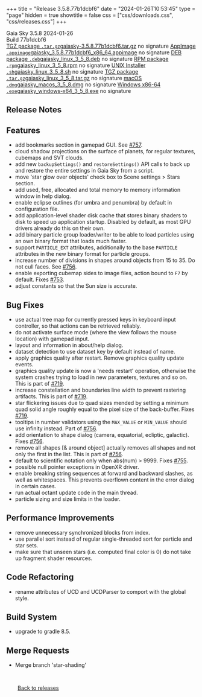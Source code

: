 +++
title = "Release 3.5.8.77b1dcbf6"
date = "2024-01-26T10:53:45"
type = "page"
hidden = true
showtitle = false
css = ["css/downloads.css", "css/releases.css"]
+++

<div class="download-container">
<div id="download-title">
<i class="fa-solid fa-tag"></i>
Gaia Sky <span class="downloads-version">3.5.8</span> 
<time class="downloads-releasedate" datetime="2024-01-26T10:53:45" title="Published: 2024-01-26T10:53:45"><i class="fa-solid fa-calendar"></i> 2024-01-26</time>
<div class="downloads-build">Build 77b1dcbf6</div></div>
<div class="download-section">
<a href="https://gaia.ari.uni-heidelberg.de/gaiasky/releases/3.5.8.77b1dcbf6/gaiasky-3.5.8.77b1dcbf6.tar.gz" class="download-button"><i class="fa-solid fa-file-zipper"></i> TGZ package <code>.tar.gz</code><span class="download-sub">gaiasky-3.5.8.77b1dcbf6.tar.gz</span></a>
<span class="signature">no signature</span>
<a href="https://gaia.ari.uni-heidelberg.de/gaiasky/releases/3.5.8.77b1dcbf6/gaiasky_3.5.8.77b1dcbf6_x86_64.appimage" class="download-button"><i class="fa-solid fa-box-archive"></i> AppImage <code>.appimage</code><span class="download-sub">gaiasky_3.5.8.77b1dcbf6_x86_64.appimage</span></a>
<span class="signature">no signature</span>
<a href="https://gaia.ari.uni-heidelberg.de/gaiasky/releases/3.5.8.77b1dcbf6/gaiasky_linux_3_5_8.deb" class="download-button"><i class="fa-brands fa-debian"></i> DEB package <code>.deb</code><span class="download-sub">gaiasky_linux_3_5_8.deb</span></a>
<span class="signature">no signature</span>
<a href="https://gaia.ari.uni-heidelberg.de/gaiasky/releases/3.5.8.77b1dcbf6/gaiasky_linux_3_5_8.rpm" class="download-button"><i class="fa-brands fa-fedora"></i> RPM package <code>.rpm</code><span class="download-sub">gaiasky_linux_3_5_8.rpm</span></a>
<span class="signature">no signature</span>
<a href="https://gaia.ari.uni-heidelberg.de/gaiasky/releases/3.5.8.77b1dcbf6/gaiasky_linux_3_5_8.sh" class="download-button"><i class="fa fa-terminal"></i> UNIX Installer <code>.sh</code><span class="download-sub">gaiasky_linux_3_5_8.sh</span></a>
<span class="signature">no signature</span>
<a href="https://gaia.ari.uni-heidelberg.de/gaiasky/releases/3.5.8.77b1dcbf6/gaiasky_linux_3_5_8.tar.gz" class="download-button"><i class="fa-solid fa-file-zipper"></i> TGZ package <code>.tar.gz</code><span class="download-sub">gaiasky_linux_3_5_8.tar.gz</span></a>
<span class="signature">no signature</span>
<a href="https://gaia.ari.uni-heidelberg.de/gaiasky/releases/3.5.8.77b1dcbf6/gaiasky_macos_3_5_8.dmg" class="download-button"><i class="fa-brands fa-apple"></i> macOS <code>.dmg</code><span class="download-sub">gaiasky_macos_3_5_8.dmg</span></a>
<span class="signature">no signature</span>
<a href="https://gaia.ari.uni-heidelberg.de/gaiasky/releases/3.5.8.77b1dcbf6/gaiasky_windows-x64_3_5_8.exe" class="download-button"><i class="fa-brands fa-windows"></i> Windows x86-64 <code>.exe</code><span class="download-sub">gaiasky_windows-x64_3_5_8.exe</span></a>
<span class="signature">no signature</span>
</div>
</div>

<section class="release-notes">

# Release Notes


## Features
- add bookmarks section in gamepad GUI. See [#757](https://codeberg.org/gaiasky/gaiasky/issues/757).
- cloud shadow projections on the surface of planets, for regular textures, cubemaps and SVT clouds.
- add new `backupSettings()` and `restoreSettings()` API calls to back up and restore the entire settings in Gaia Sky from a script.
- move 'star glow over objects' check box to Scene settings > Stars section.
- add used, free, allocated and total memory to memory information window in help dialog.
- enable eclipse outlines (for umbra and penumbra) by default in configuration file.
- add application-level shader disk cache that stores binary shaders to disk to speed up application startup. Disabled by default, as most GPU drivers already do this on their own.
- add binary particle group loader/writer to be able to load particles using an own binary format that loads much faster.
- support `PARTICLE_EXT` attributes, additionally to the base `PARTICLE` attributes in the new binary format for particle groups.
- increase number of divisions in shapes around objects from 15 to 35. Do not cull faces. See [#756](https://codeberg.org/gaiasky/gaiasky/issues/756).
- enable exporting cubemap sides to image files, action bound to `F7` by default. Fixes [#753](https://codeberg.org/gaiasky/gaiasky/issues/753).
- adjust constants so that the Sun size is accurate.

## Bug Fixes
- use actual tree map for currently pressed keys in keyboard input controller, so that actions can be retrieved reliably.
- do not activate surface mode (where the view follows the mouse location) with gamepad input.
- layout and information in about/help dialog.
- dataset detection to use dataset key by default instead of name.
- apply graphics quality after restart. Remove graphics quality update events.
- graphics quality update is now a 'needs restart' operation, otherwise the system crashes trying to load in new parameters, textures and so on. This is part of [#719](https://codeberg.org/gaiasky/gaiasky/issues/719).
- increase constellation and boundaries line width to prevent rastering artifacts. This is part of [#719](https://codeberg.org/gaiasky/gaiasky/issues/719).
- star flickering issues due to quad sizes mended by setting a minimum quad solid angle roughly equal to the pixel size of the back-buffer. Fixes [#719](https://codeberg.org/gaiasky/gaiasky/issues/719).
- tooltips in number validators using the `MAX_VALUE` or `MIN_VALUE` should use infinity instead. Part of [#756](https://codeberg.org/gaiasky/gaiasky/issues/756).
- add orientation to shape dialog (camera, equatorial, ecliptic, galactic). Fixes [#756](https://codeberg.org/gaiasky/gaiasky/issues/756).
- remove all shapes [& around object] actually removes all shapes and not only the first in the list. This is part of [#756](https://codeberg.org/gaiasky/gaiasky/issues/756).
- default to scientific notation only when abs(num) > 9999. Fixes [#755](https://codeberg.org/gaiasky/gaiasky/issues/755).
- possible null pointer exceptions in OpenXR driver.
- enable breaking string sequences at forward and backward slashes, as well as whitespaces. This prevents overflown content in the error dialog in certain cases.
- run actual octant update code in the main thread.
- particle sizing and size limits in the loader.

## Performance Improvements
- remove unnecessary synchronized blocks from index.
- use parallel sort instead of regular single-threaded sort for particle and star sets.
- make sure that unseen stars (i.e. computed final color is 0) do not take up fragment shader resources.

## Code Refactoring
- rename attributes of UCD and UCDParser to comport with the global style.

## Build System
- upgrade to gradle 8.5.

## Merge Requests
- Merge branch 'star-shading'
</section>


<p class="center-text" style="padding: 30px;">
<i class="fa-solid fa-circle-arrow-left"></i> <a href="/downloads/releases">Back to releases</a>
</p>
